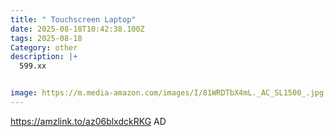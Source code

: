 ```yaml
---
title: " Touchscreen Laptop"
date: 2025-08-18T10:42:38.100Z
tags: 2025-08-18
Category: other
description: |+
  599.xx


image: https://m.media-amazon.com/images/I/81WRDTbX4mL._AC_SL1500_.jpg
---
```

https://amzlink.to/az06blxdckRKG  AD